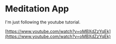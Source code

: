 # Meditation App

I'm just following the youtube tutorial.

[https://www.youtube.com/watch?v=oMBXdZzYqEk](https://www.youtube.com/watch?v=oMBXdZzYqEk)
